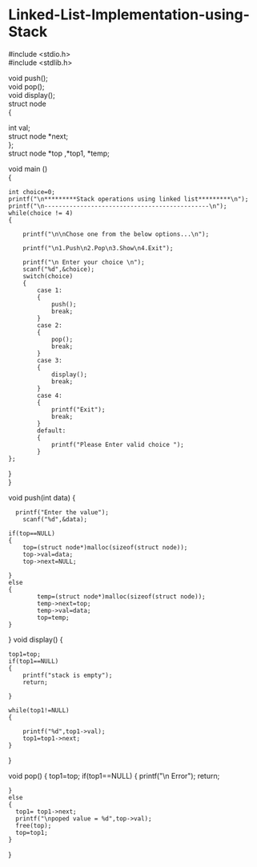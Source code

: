 # Linked-List-Implementation-using-Stack


#include <stdio.h>  
#include <stdlib.h>  

void push();  
void pop();  
void display();  
struct node   
{  

int val;  
struct node *next;  
};  
struct node *top ,*top1, *temp;  

void main ()  
{  

    int choice=0;     
    printf("\n*********Stack operations using linked list*********\n");  
    printf("\n----------------------------------------------\n");  
    while(choice != 4)  
    {  
    
        printf("\n\nChose one from the below options...\n");  
        
        printf("\n1.Push\n2.Pop\n3.Show\n4.Exit");  
        
        printf("\n Enter your choice \n");        
        scanf("%d",&choice);  
        switch(choice)  
        {  
            case 1:  
            {   
                push();  
                break;  
            }  
            case 2:  
            {  
                pop();  
                break;  
            }  
            case 3:  
            {  
                display();  
                break;  
            }  
            case 4:   
            {  
                printf("Exit");  
                break;   
            }  
            default:  
            {  
                printf("Please Enter valid choice ");  
            }   
    };  
}  
}  

void push(int data)
{

	  printf("Enter the value");  
        scanf("%d",&data);  
        
	if(top==NULL)
	{
		top=(struct node*)malloc(sizeof(struct node));
		top->val=data;
		top->next=NULL;
	
	}
	else
	{
			temp=(struct node*)malloc(sizeof(struct node));
			temp->next=top;
			temp->val=data;
			top=temp;
	}
}
void display()
{

	top1=top;
	if(top1==NULL)
	{
		printf("stack is empty");
		return;
		
	}
	
	while(top1!=NULL)
	{
  
		printf("%d",top1->val);
		top1=top1->next;
	}
	
}

void pop()
{
	top1=top;
	if(top1==NULL)
	{
		printf("\n Error");
		return;
		
	}
	else
	{
      top1=	top1->next;	
      printf("\npoped value = %d",top->val);
      free(top);
      top=top1;
	}
}
